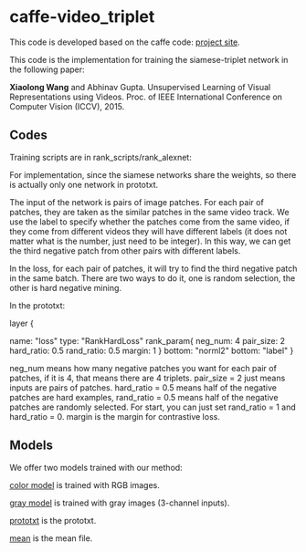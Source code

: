 
# caffe-video_triplet

This code is developed based on the caffe code: [project site](http://caffe.berkeleyvision.org).

This code is the implementation for training the siamese-triplet network in the following paper:

**Xiaolong Wang** and Abhinav Gupta. Unsupervised Learning of Visual Representations using Videos. Proc. of IEEE International Conference on Computer Vision (ICCV), 2015. 

Codes
----

Training scripts are in rank_scripts/rank_alexnet: 

For implementation, since the siamese networks share the weights, so there is actually only one network in prototxt. 

The input of the network is pairs of image patches. For each pair of patches, they are taken as the similar patches in the same video track. We use the label to specify whether the patches come from the same video, if they come from different videos they will have different labels (it does not matter what is the number, just need to be integer). In this way, we can get the third negative patch from other pairs with different labels. 

In the loss, for each pair of patches, it will try to find the third negative patch in the same batch. There are two ways to do it, one is random selection, the other is hard negative mining. 

In the prototxt: 

layer {

  name: "loss"
  type: "RankHardLoss" 
  rank_param{
    neg_num: 4
    pair_size: 2
    hard_ratio: 0.5
    rand_ratio: 0.5
    margin: 1
  }
  bottom: "norml2"
  bottom: "label"
}


neg_num means how many negative patches you want for each pair of patches, if it is 4, that means there are 4 triplets. pair_size = 2 just means inputs are pairs of patches. hard_ratio = 0.5 means half of the negative patches are hard examples, rand_ratio = 0.5 means half of the negative patches are randomly selected. For start, you can just set rand_ratio = 1 and hard_ratio = 0. margin is the margin for contrastive loss. 


Models
----

We offer two models trained with our method: 

[color model](http://ladoga.graphics.cs.cmu.edu/xiaolonw/unsup_models/color_model.caffemodel) is trained with RGB images. 

[gray model](http://ladoga.graphics.cs.cmu.edu/xiaolonw/unsup_models/gray_model.caffemodel) is trained with gray images (3-channel inputs). 

[prototxt](https://github.com/xiaolonw/caffe-video_triplet/blob/master/rank_scripts/rank_alexnet/unsup_net_deploy.prototxt) is the prototxt.

[mean](https://github.com/xiaolonw/caffe-video_triplet/blob/master/rank_scripts/rank_alexnet/video_mean.binaryproto) is the mean file.



